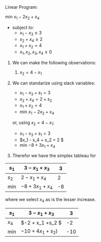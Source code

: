 Linear Program:

min $x_1 - 2x_2 + x_4$

* subject to:  
   *  $x_1 - x_3 ≤ 3$
   *  $x_2 + x_4 ≥ 2$
   *  $x_1 + x_2 = 4$
   - $x_1 , x_2, x_3, x_4 ≥ 0$

1. We can make the following observations:
   1. $x_2 = 4 - x_1$

2. We can standarize using slack variables:
   *  $x_1 - x_3 + s_1 = 3$
   *  $x_2 + x_4 = 2 + s_2$
   *  $x_1 + x_2 = 4$
   *  min $x_1 - 2x_2 + x_4$

   or, using $x_2 = 4 - x_1$:

   *  $x_1  - x_3  + s_1 = 3$
   *  $x_1  - x_4  + s_2 = 2 $
   *  min $- 8 + 3x_1 + x_4$

3. Therefor we have the simplex tableau for


| $s_1$ |  $3 - x_1  + x_3$ | 3 |
|--|--|--|
| $s_2$ |  $2 - x_1  + x_4$ | 2 |
| min    | $- 8 + 3x_1 + x_4$ | -8 |

where we select $x_4$ as is the lesser increase.

| $s_1$ |  $3 - x_1  + x_3$ | 3 |
|--|--|--|
| $x_4$ |  $-2 + x_1  +s_2 $ | -2 |
| min    | $- 10 + 4x_1 +s_2)$ | -10 |


